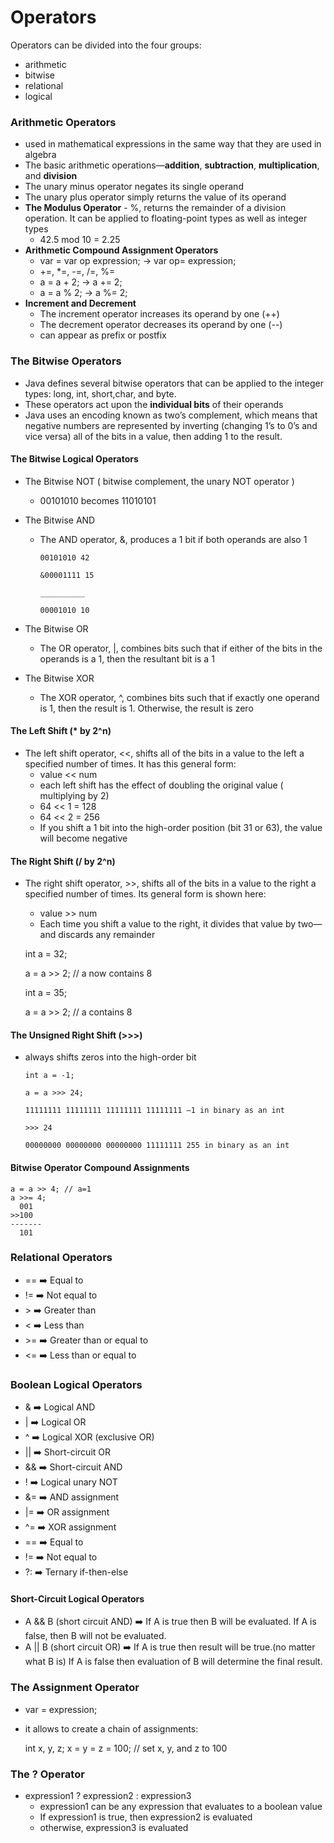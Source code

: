 # Operators

Operators can be divided into the four groups: 
- arithmetic
- bitwise
- relational
- logical

### Arithmetic Operators
- used in mathematical expressions in the same way that they are used in algebra
- The basic arithmetic operations—**addition**, **subtraction**, **multiplication**, and **division**
- The unary minus operator negates its single operand
- The unary plus operator simply returns the value of its operand
- **The Modulus Operator** -  %, returns the remainder of a division operation. It can be  applied to floating-point 
types as well as integer types
   - 42.5 mod 10 = 2.25
- **Arithmetic Compound Assignment Operators**
   - var = var op expression; -> var op= expression;
   - +=, *=, -=, /=, %=
   - a = a + 2; -> a += 2;
   - a = a % 2; -> a %= 2;
- **Increment and Decrement**
   - The increment operator increases its operand by one (++)
   - The decrement operator decreases its operand by one (--)
   - can appear as prefix or postfix
   
### The Bitwise Operators
- Java defines several bitwise operators that can be applied to the integer types: long, int, short,char, and byte. 
- These operators act upon the **individual bits** of their operands
-  Java uses an encoding known as two’s complement, which means that negative numbers are represented by inverting 
   (changing 1’s to 0’s and vice versa) all of the bits in a value, then adding 1 to the result.
   
#### The Bitwise Logical Operators
- The Bitwise NOT ( bitwise complement, the unary NOT operator )
   - 00101010 becomes 11010101
- The Bitwise AND
   - The AND operator, &, produces a 1 bit if both operands are also 1
   
         00101010 42
        
         &00001111 15
   
         __________
         
         00001010 10
- The Bitwise OR
   - The OR operator, |, combines bits such that if either of the bits in the operands is a 1, then
     the resultant bit is a 1
     
- The Bitwise XOR
   - The XOR operator, ^, combines bits such that if exactly one operand is 1, then the result
  is 1. Otherwise, the result is zero
  
#### The Left Shift (* by 2^n)
- The left shift operator, <<, shifts all of the bits in a value to the left a specified number of times. It has this 
    general form:
   - value << num
   - each left shift has the effect of doubling the original value ( multiplying by 2)
   - 64 << 1 = 128
   - 64 << 2 = 256
   - If you shift a 1 bit into the high-order position (bit 31 or 63), the value will become negative
   
#### The Right Shift (/ by 2^n)
- The right shift operator, >>, shifts all of the bits in a value to the right a specified number of times. Its general 
form is shown here:
   - value >> num
   - Each time you shift a value to the right, it divides that value by two—and discards any
     remainder
   
   int a = 32;
   
   a = a >> 2; // a now contains 8
   
   int a = 35;
   
   a = a >> 2; // a contains 8
   
#### The Unsigned Right Shift (>>>)
- always shifts zeros into the high-order bit

      int a = -1;
    
      a = a >>> 24;
    
      11111111 11111111 11111111 11111111 –1 in binary as an int
    
      >>> 24 

      00000000 00000000 00000000 11111111 255 in binary as an int
    
#### Bitwise Operator Compound Assignments

    a = a >> 4; // a=1
    a >>= 4;
      001
    >>100
    -------
      101
      
### Relational Operators
- ==  :arrow_right:  Equal to
- !=  :arrow_right:  Not equal to
- \>  :arrow_right:  Greater than
- <   :arrow_right:  Less than
- \>= :arrow_right:  Greater than or equal to
- <=  :arrow_right:  Less than or equal to

### Boolean Logical Operators
- & :arrow_right: Logical AND
- | :arrow_right: Logical OR
- ^ :arrow_right: Logical XOR (exclusive OR)
- || :arrow_right: Short-circuit OR
- && :arrow_right: Short-circuit AND
- ! :arrow_right: Logical unary NOT
- &= :arrow_right: AND assignment
- |= :arrow_right: OR assignment
- ^= :arrow_right: XOR assignment
- == :arrow_right: Equal to
- != :arrow_right: Not equal to
- ?: :arrow_right: Ternary if-then-else

#### Short-Circuit Logical Operators
- A && B (short circuit AND) :arrow_right: If A is true then B will be evaluated. If A is false, then B will not be
evaluated.
- A || B (short circuit OR) :arrow_right: If A is true then result will be true.(no matter what B is) If A is false then
evaluation of B will determine the final result.

### The Assignment Operator
- var = expression;
-  it allows to create a chain of assignments:
               
                          
    int x, y, z;
    x = y = z = 100; // set x, y, and z to 100
    
### The ? Operator
- expression1 ? expression2 : expression3
   - expression1 can be any expression that evaluates to a boolean value
   - If expression1 is true, then expression2 is evaluated
   - otherwise, expression3 is evaluated
    